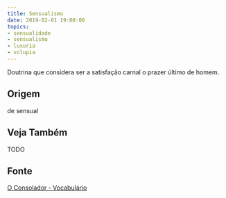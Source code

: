 ```yaml
---
title: Sensualismo
date: 2019-02-01 19:00:00
topics:
- sensualidade
- sensualismo
- luxuria
- volupia
---
```


Doutrina que considera ser a satisfação carnal o prazer último de homem. 

## Origem
de sensual

## Veja Também
TODO

## Fonte
[O Consolador - Vocabulário](http://www.oconsolador.com.br/linkfixo/vocabulario/principal.html)
